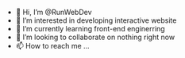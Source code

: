 - 👋 Hi, I’m @RunWebDev
- 👀 I’m interested in developing interactive website
- 🌱 I’m currently learning front-end enginerring
- 💞️ I’m looking to collaborate on nothing right now
- 📫 How to reach me ...

<!---
RunWebDev/RunWebDev is a ✨ special ✨ repository because its `README.md` (this file) appears on your GitHub profile.
You can click the Preview link to take a look at your changes.
--->
